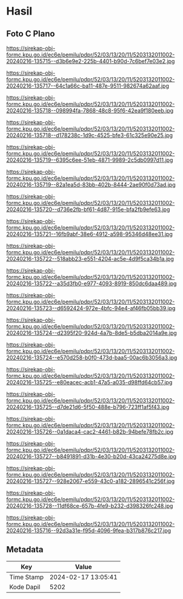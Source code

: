 # Hasil

## Foto C Plano

https://sirekap-obj-formc.kpu.go.id/ec6e/pemilu/pdpr/52/03/13/20/11/5203132011002-20240216-135715--d3b6e9e2-225b-4401-b90d-7c6bef7e03e2.jpg

https://sirekap-obj-formc.kpu.go.id/ec6e/pemilu/pdpr/52/03/13/20/11/5203132011002-20240216-135717--64c1a66c-ba11-487e-9511-982674a62aaf.jpg

https://sirekap-obj-formc.kpu.go.id/ec6e/pemilu/pdpr/52/03/13/20/11/5203132011002-20240216-135718--098994fa-7868-48c8-95f6-42ea9f180eeb.jpg

https://sirekap-obj-formc.kpu.go.id/ec6e/pemilu/pdpr/52/03/13/20/11/5203132011002-20240216-135718--d178238c-1d9c-4525-bfe3-61c325e90e25.jpg

https://sirekap-obj-formc.kpu.go.id/ec6e/pemilu/pdpr/52/03/13/20/11/5203132011002-20240216-135719--6395c6ee-51eb-4871-9989-2c5db0997d11.jpg

https://sirekap-obj-formc.kpu.go.id/ec6e/pemilu/pdpr/52/03/13/20/11/5203132011002-20240216-135719--82a1ea5d-83bb-402b-8444-2ae90f0d73ad.jpg

https://sirekap-obj-formc.kpu.go.id/ec6e/pemilu/pdpr/52/03/13/20/11/5203132011002-20240216-135720--d736e2fb-bf61-4d87-915e-bfa2fb9efe63.jpg

https://sirekap-obj-formc.kpu.go.id/ec6e/pemilu/pdpr/52/03/13/20/11/5203132011002-20240216-135721--16fb9abf-38e6-4912-a598-95346d48ee31.jpg

https://sirekap-obj-formc.kpu.go.id/ec6e/pemilu/pdpr/52/03/13/20/11/5203132011002-20240216-135722--518abb23-e551-4204-ac5e-4d9f5ca34b1a.jpg

https://sirekap-obj-formc.kpu.go.id/ec6e/pemilu/pdpr/52/03/13/20/11/5203132011002-20240216-135722--a35d3fb0-e977-4093-8919-850dc6daa489.jpg

https://sirekap-obj-formc.kpu.go.id/ec6e/pemilu/pdpr/52/03/13/20/11/5203132011002-20240216-135723--d6592424-972e-4bfc-94e4-af46fb05bb39.jpg

https://sirekap-obj-formc.kpu.go.id/ec6e/pemilu/pdpr/52/03/13/20/11/5203132011002-20240216-135724--d2395f20-924d-4a7b-8de5-b5dba2014a9e.jpg

https://sirekap-obj-formc.kpu.go.id/ec6e/pemilu/pdpr/52/03/13/20/11/5203132011002-20240216-135724--e570d258-b0f0-473d-baa5-00ac6b3056a3.jpg

https://sirekap-obj-formc.kpu.go.id/ec6e/pemilu/pdpr/52/03/13/20/11/5203132011002-20240216-135725--e80eacec-acb1-47a5-a035-d98ffd64cb57.jpg

https://sirekap-obj-formc.kpu.go.id/ec6e/pemilu/pdpr/52/03/13/20/11/5203132011002-20240216-135725--d7de21d6-5f50-488e-b796-723ff1af5f43.jpg

https://sirekap-obj-formc.kpu.go.id/ec6e/pemilu/pdpr/52/03/13/20/11/5203132011002-20240216-135726--0a1daca4-cac2-4461-b82b-94befe78fb2c.jpg

https://sirekap-obj-formc.kpu.go.id/ec6e/pemilu/pdpr/52/03/13/20/11/5203132011002-20240216-135727--b8491891-d31b-4e30-b20d-43ca24275d8e.jpg

https://sirekap-obj-formc.kpu.go.id/ec6e/pemilu/pdpr/52/03/13/20/11/5203132011002-20240216-135727--928e2067-e559-43c0-a182-2896541c256f.jpg

https://sirekap-obj-formc.kpu.go.id/ec6e/pemilu/pdpr/52/03/13/20/11/5203132011002-20240216-135728--11df68ce-657b-4fe9-b232-d398326fc248.jpg

https://sirekap-obj-formc.kpu.go.id/ec6e/pemilu/pdpr/52/03/13/20/11/5203132011002-20240216-135716--92d3a31e-f95d-4096-9fea-b317b876c217.jpg


## Metadata

| Key        | Value               |
| ---------- | ------------------- |
| Time Stamp | 2024-02-17 13:05:41 |
| Kode Dapil | 5202                |



